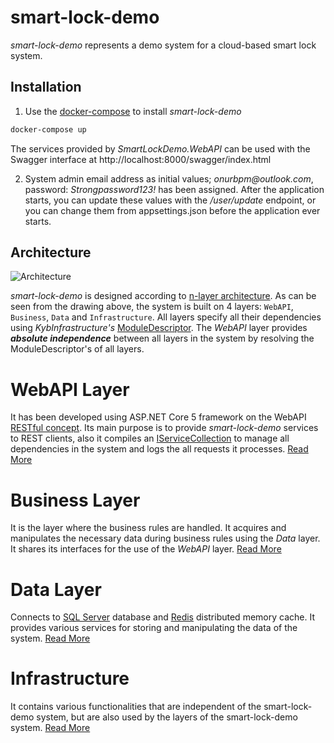# smart-lock-demo

_smart-lock-demo_ represents a demo system for a cloud-based smart lock system.

## Installation

1. Use the [docker-compose](https://docs.docker.com/compose/) to install _smart-lock-demo_

```bash
docker-compose up
```

The services provided by _SmartLockDemo.WebAPI_ can be used with the Swagger interface at http://localhost:8000/swagger/index.html

2. System admin email address as initial values;  _onurbpm@outlook.com_, password: _Strongpassword123!_ has been assigned. After the application starts, you can update these values with the _/user/update_ endpoint, or you can change them from appsettings.json before the application ever starts.

## Architecture

![Architecture](https://user-images.githubusercontent.com/54269270/146815651-b3dc86e6-fc90-4f12-ad62-aeb4032be4a7.png)

_smart-lock-demo_ is designed according to [n-layer architecture](https://www.ibm.com/cloud/learn/three-tier-architecture). As can be seen from the drawing above, the system is built on 4 layers: `WebAPI`, `Business`, `Data` and `Infrastructure`. All layers specify all their dependencies using _KybInfrastructure's_ [ModuleDescriptor](https://github.com/onurkybsi/KybInfrastructure/tree/master/KybInfrastructure.Core/ModuleDescriptor). The _WebAPI_ layer provides **_absolute independence_** between all layers in the system by resolving the ModuleDescriptor's of all layers.

# WebAPI Layer

It has been developed using ASP.NET Core 5 framework on the WebAPI [RESTful concept](https://en.wikipedia.org/wiki/Representational_state_transfer). Its main purpose is to provide _smart-lock-demo_ services to REST clients, also it compiles an [IServiceCollection](https://docs.microsoft.com/en-us/dotnet/api/microsoft.extensions.dependencyinjection.iservicecollection?view=dotnet-plat-ext-6.0) to manage all dependencies in the system and logs the all requests it processes. [Read More](https://github.com/onurkybsi/smart-lock-demo/tree/master/SmartLockDemo.WebAPI)

# Business Layer

It is the layer where the business rules are handled. It acquires and manipulates the necessary data during business rules using the _Data_ layer. It shares its interfaces for the use of the _WebAPI_ layer. [Read More](https://github.com/onurkybsi/smart-lock-demo/tree/master/SmartLockDemo.Business)

# Data Layer

Connects to [SQL Server](https://en.wikipedia.org/wiki/Microsoft_SQL_Server) database and [Redis](https://redis.io/topics/introduction) distributed memory cache. It provides various services for storing and manipulating the data of the system. [Read More](https://github.com/onurkybsi/smart-lock-demo/tree/master/SmartLockDemo.Data)

# Infrastructure

It contains various functionalities that are independent of the smart-lock-demo system, but are also used by the layers of the smart-lock-demo system. [Read More](https://github.com/onurkybsi/smart-lock-demo/tree/master/SmartLockDemo.Infrastructure)
